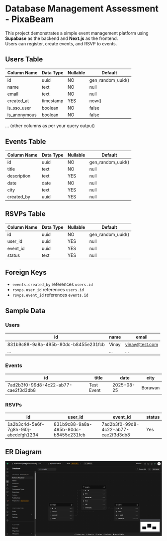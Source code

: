 # Database Management Assessment - PixaBeam

This project demonstrates a simple event management platform using **Supabase** as the backend and **Next.js** as the frontend.  
Users can register, create events, and RSVP to events.

## Users Table

| Column Name | Data Type | Nullable | Default |
| ----------- | --------- | -------- | ------- |
| id          | uuid      | NO       | gen_random_uuid() |
| name        | text      | NO       | null |
| email       | text      | NO       | null |
| created_at  | timestamp | YES      | now() |
| is_sso_user | boolean   | NO       | false |
| is_anonymous| boolean   | NO       | false |
... (other columns as per your query output)

## Events Table

| Column Name | Data Type | Nullable | Default |
| ----------- | --------- | -------- | ------- |
| id          | uuid      | NO       | gen_random_uuid() |
| title       | text      | NO       | null |
| description | text      | YES      | null |
| date        | date      | NO       | null |
| city        | text      | YES      | null |
| created_by  | uuid      | YES      | null |

## RSVPs Table

| Column Name | Data Type | Nullable | Default |
| ----------- | --------- | -------- | ------- |
| id          | uuid      | NO       | gen_random_uuid() |
| user_id     | uuid      | YES      | null |
| event_id    | uuid      | YES      | null |
| status      | text      | YES      | null |

## Foreign Keys

- `events.created_by` references `users.id`
- `rsvps.user_id` references `users.id`
- `rsvps.event_id` references `events.id`

## Sample Data

### Users
| id                                   | name       | email             |
| ------------------------------------ | ---------- | ---------------- |
| 831b9c88-9a8a-495b-80dc-b8455e231fcb | Vinay      | vinay@test.com    |
| ...                                  | ...        | ...              |

### Events
| id                                   | title       | date       | city       |
| ------------------------------------ | ---------- | ---------- | ---------- |
| 7ad2b3f0-99d8-4c22-ab77-cae2f3d3db8 | Test Event | 2025-08-25 | Borawan    |

### RSVPs
| id                                   | user_id                              | event_id                             | status |
| ------------------------------------ | ------------------------------------ | ------------------------------------ | ------ |
| 1a2b3c4d-5e6f-7g8h-9i0j-abcdefgh1234 | 831b9c88-9a8a-495b-80dc-b8455e231fcb | 7ad2b3f0-99d8-4c22-ab77-cae2f3d3db8 | Yes    |

## ER Diagram

![ER Diagram](ER_Diagram.png)
